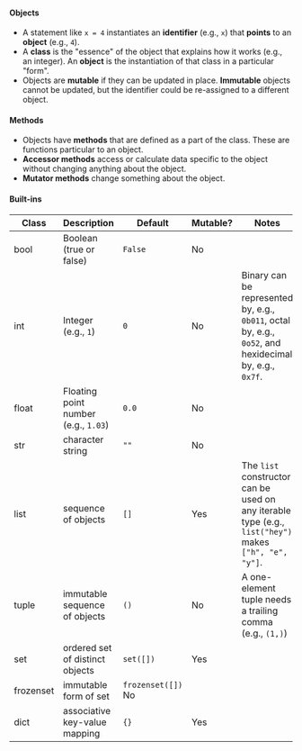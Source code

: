 #### Objects

* A statement like `x = 4` instantiates an **identifier** (e.g., `x`) that **points** to an **object** (e.g., `4`).
* A **class** is the "essence" of the object that explains how it works (e.g., an integer). An **object** is the instantiation of that class in a particular "form".
* Objects are **mutable** if they can be updated in place. **Immutable** objects cannot be updated, but the identifier could be re-assigned to a different object.

#### Methods

* Objects have **methods** that are defined as a part of the class. These are functions particular to an object.
* **Accessor methods** access or calculate data specific to the object without changing anything about the object.
* **Mutator methods** change something about the object.

#### Built-ins

| Class | Description | Default | Mutable? | Notes |
| ----- | ----------- | ------- | -------- | ----- |
| bool | Boolean (true or false) | `False` | No | |
| int | Integer (e.g., `1`) | `0` | No | Binary can be represented by, e.g., `0b011`, octal by, e.g., `0o52`, and hexidecimal by, e.g., `0x7f`. |
| float | Floating point number (e.g., `1.03`) | `0.0` | No | |
| str | character string | `""` | No | |
| list | sequence of objects | `[]` | Yes | The `list` constructor can be used on any iterable type (e.g., `list("hey")` makes `["h", "e", "y"]`. |
| tuple | immutable sequence of objects | `()` | No | A one-element tuple needs a trailing comma (e.g., `(1,)`) |
| set | ordered set of distinct objects | `set([])` | Yes | |
| frozenset | immutable form of set | `frozenset([])` No | |
| dict | associative key-value mapping | `{}` | Yes | |
